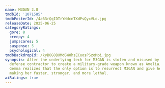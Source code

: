 ```yaml
---
name: M3GAN 2.0
tmdbId: '1071585'
tmdbPosterId: /4a63rQqIDTrYNdcnTXdPsQyxVLo.jpg
releaseDate: 2025-06-25
categoryRatings:
  gore: 8
  creepy: 4
  jumpscares: 5
  suspense: 5
  psychological: 4
tmdbBackdropId: /kyBOGOBUMdGWOhzECuosPSzoMpi.jpg
synopsis: After the underlying tech for M3GAN is stolen and misused by a powerful
  defense contractor to create a military-grade weapon known as Amelia, M3GAN's creator
  Gemma realizes that the only option is to resurrect M3GAN and give her a few upgrades,
  making her faster, stronger, and more lethal.
aiRatings: true
---
```


